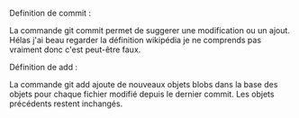 Definition de commit :

La commande git commit permet de suggerer une modification ou un ajout.
Hélas j'ai beau regarder la définition wikipédia je ne comprends pas vraiment donc c'est peut-être faux.

Définition de add :

La commande git add ajoute de nouveaux objets blobs dans la base des objets pour chaque fichier modifié depuis le dernier commit. Les objets précédents restent inchangés.